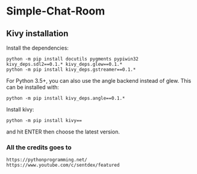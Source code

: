 # Simple-Chat-Room

## Kivy installation

Install the dependencies:
```
python -m pip install docutils pygments pypiwin32 kivy_deps.sdl2==0.1.* kivy_deps.glew==0.1.*
python -m pip install kivy_deps.gstreamer==0.1.*
```

For Python 3.5+, you can also use the angle backend instead of glew. This can be installed with:
```
python -m pip install kivy_deps.angle==0.1.*
```

Install kivy:
```
python -m pip install kivy==
```
and hit ENTER then choose the latest version.

### All the credits goes to
```
https://pythonprogramming.net/
https://www.youtube.com/c/sentdex/featured
```